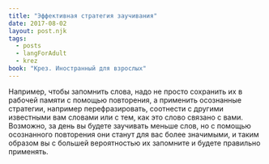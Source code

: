 ```yaml
---
title: "Эффективная стратегия заучивания"
date: 2017-08-02
layout: post.njk
tags:
  - posts
  - langForAdult
  - krez
book: "Крез. Иностранный для взрослых"
---
```


Например, чтобы запомнить слова, надо не просто сохранить их в рабочей памяти с помощью повторения, а применить осознанные стратегии, например перефразировать, соотнести с другими известными вам словами или с тем, как это слово связано с вами. Возможно, за день вы будете заучивать меньше слов, но с помощью осознанного повторения они станут для вас более значимыми, и таким образом вы с большей вероятностью их запомните и будете правильно применять.
